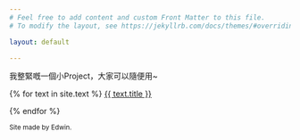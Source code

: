 ```yaml
---
# Feel free to add content and custom Front Matter to this file.
# To modify the layout, see https://jekyllrb.com/docs/themes/#overriding-theme-defaults

layout: default

---
```

我整緊嘅一個小Project，大家可以隨便用~ 


{% for text in site.text %}
  <a href="{{ text.url | relative_url }}">
  {{ text.title }} </a><br>

{% endfor %}

<sub>Site made by Edwin.</sub>